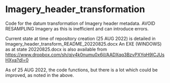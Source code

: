 # Imagery_header_transformation
Code for the datum transformation of Imagery header metadata. 
AVOID RESAMPLING Imagery as this is inefficient and can introduce errors.

Current state at time of repository creation (25 AUG 2022)
is detailed in Imagery_header_transform_README_20220825.docx
An EXE (WINDOWS) as at state 20220825.docx is also available from
https://www.dropbox.com/sh/qjv4k0numu0x6jl/AADXqq3BzvPXYqH9lCJUsHXya?dl=0

As of 25 AUG 2022, the code functions, but there is a lot which could be improved, as noted in the above.



